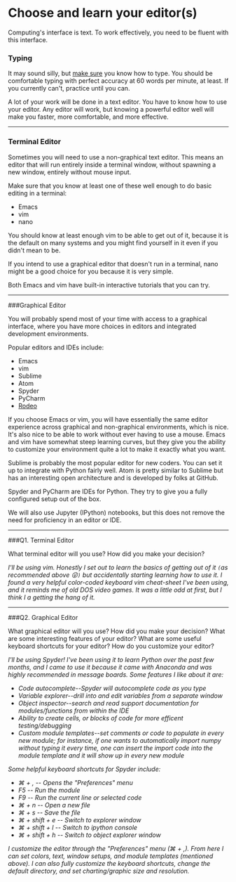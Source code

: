 # Choose and learn your editor(s)


Computing's interface is text. To work effectively, you need to be fluent with this interface.


### Typing

It may sound silly, but [make sure](http://www.typingtest.com/) you know how to type. You should be comfortable typing with perfect accuracy at 60 words per minute, at least. If you currently can't, practice until you can.

A lot of your work will be done in a text editor. You have to know how to use your editor. Any editor will work, but knowing a powerful editor well will make you faster, more comfortable, and more effective.

---

### Terminal Editor

Sometimes you will need to use a non-graphical text editor. This means an editor that will run entirely inside a terminal window, without spawning a new window, entirely without mouse input.

Make sure that you know at least one of these well enough to do basic editing in a terminal:

 * Emacs
 * vim
 * nano

You should know at least enough vim to be able to get out of it, because it is the default on many systems and you might find yourself in it even if you didn't mean to be.

If you intend to use a graphical editor that doesn't run in a terminal, nano might be a good choice for you because it is very simple.

Both Emacs and vim have built-in interactive tutorials that you can try.



---

###Graphical Editor

You will probably spend most of your time with access to a graphical interface, where you have more choices in editors and integrated development environments.

Popular editors and IDEs include:

 * Emacs
 * vim
 * Sublime
 * Atom
 * Spyder
 * PyCharm
 * [Rodeo](http://blog.yhat.com/posts/introducing-rodeo.html)

If you choose Emacs or vim, you will have essentially the same editor experience across graphical and non-graphical environments, which is nice. It's also nice to be able to work without ever having to use a mouse. Emacs and vim have somewhat steep learning curves, but they give you the ability to customize your environment quite a lot to make it exactly what you want.

Sublime is probably the most popular editor for new coders. You can set it up to integrate with Python fairly well. Atom is pretty similar to Sublime but has an interesting open architecture and is developed by folks at GitHub.

Spyder and PyCharm are IDEs for Python. They try to give you a fully configured setup out of the box.

We will also use Jupyter (IPython) notebooks, but this does not remove the need for proficiency in an editor or IDE.

---

###Q1. Terminal Editor

What terminal editor will you use? How did you make your decision?

_I'll be using vim. Honestly I set out to learn the basics of getting out of it `(`as recommended above :stuck_out_tongue_winking_eye:`)` but accidentally starting learning how to use it. I found a very helpful color-coded keyboard vim cheat-sheet I've been using, and it reminds me of old DOS video games. It was a little odd at first, but I think I a getting the hang of it._

---

###Q2. Graphical Editor

What graphical editor will you use? How did you make your decision? What are some interesting features of your editor? What are some useful keyboard shortcuts for your editor? How do you customize your editor?

_I'll be using Spyder! I've been using it to learn Python over the past few months, and I came to use it because it came with Anaconda and was highly recommended in message boards. Some features I like about it are:_

- _Code autocomplete--Spyder will autocomplete code as you type_
- _Variable explorer--drill into and edit variables from a separate window_
- _Object inspector--search and read support documentation for modules/functions from within the IDE_
- _Ability to create cells, or blocks of code for more efficent testing/debugging_
- _Custom module templates--set comments or code to populate in every new module; for instance, if one wants to automatically import numpy without typing it every time, one can insert the import code into the module template and it will show up in every new module_

_Some helpful keyboard shortcuts for Spyder include:_

- _⌘ + , -- Opens the "Preferences" menu_
- _F5 -- Run the module_
- _F9 -- Run the current line or selected code_
- _⌘ + n -- Open a new file_
- _⌘ + s -- Save the file_
- _⌘ + shift + e -- Switch to explorer window_
- _⌘ + shift + l -- Switch to ipython console_
- _⌘ + shift + h -- Switch to object explorer window_

_I customize the editor through the "Preferences" menu (⌘ + ,). From here I can set colors, text, window setups, and module templates (mentioned above). I can also fully customize the keyboard shortcuts, change the default directory, and set charting/graphic size and resolution._
